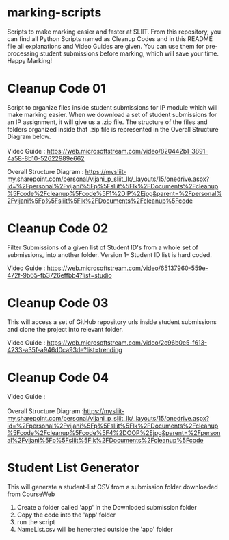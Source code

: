 # marking-scripts

Scripts to make marking easier and faster at SLIIT. From this repository, you can find all Python Scripts named as Cleanup Codes and in this README file all explanations and Video Guides are given. You can use them for pre-processing student submissions before marking, which will save your time. Happy Marking!

# Cleanup Code 01

Script to organize files inside student submissions for IP module which will make marking easier. When we download a set of student submissions for an IP assignment, it will give us a .zip file. The structure of the files and folders organized inside that .zip file is represented in the Overall Structure Diagram below. 
<br><br>
Video Guide : https://web.microsoftstream.com/video/820442b1-3891-4a58-8b10-52622989e662 <br> 

Overall Structure Diagram : https://mysliit-my.sharepoint.com/personal/vijani_p_sliit_lk/_layouts/15/onedrive.aspx?id=%2Fpersonal%2Fvijani%5Fp%5Fsliit%5Flk%2FDocuments%2Fcleanup%5Fcode%2Fcleanup%5Fcode%5F1%2DIP%2Ejpg&parent=%2Fpersonal%2Fvijani%5Fp%5Fsliit%5Flk%2FDocuments%2Fcleanup%5Fcode

# Cleanup Code 02

Filter Submissions of a given list of Student ID's from a whole set of submissions, into another folder.
Version 1- Student ID list is hard coded.

Video Guide : https://web.microsoftstream.com/video/65137960-559e-472f-9b65-fb3726effbb4?list=studio

# Cleanup Code 03

This will access a set of GitHub repository urls inside student submissions and clone the project into relevant folder.

Video Guide : https://web.microsoftstream.com/video/2c96b0e5-f613-4233-a35f-a946d0ca93de?list=trending

# Cleanup Code 04

Video Guide :<br><br>
Overall Structure Diagram :https://mysliit-my.sharepoint.com/personal/vijani_p_sliit_lk/_layouts/15/onedrive.aspx?id=%2Fpersonal%2Fvijani%5Fp%5Fsliit%5Flk%2FDocuments%2Fcleanup%5Fcode%2Fcleanup%5Fcode%5F4%2DOOP%2Ejpg&parent=%2Fpersonal%2Fvijani%5Fp%5Fsliit%5Flk%2FDocuments%2Fcleanup%5Fcode

# Student List Generator

This will generate a student-list CSV from a submission folder downloaded from CourseWeb
1. Create a folder called 'app' in the Downloded submission folder
2. Copy the code into the 'app' folder
3. run the script
4. NameList.csv will be henerated outside the 'app' folder
